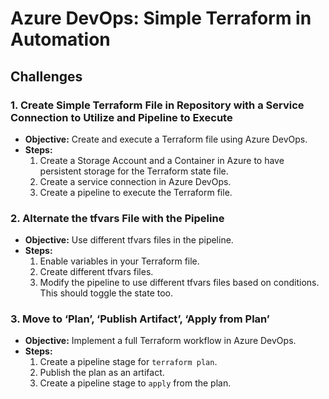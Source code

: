 # Azure DevOps: Simple Terraform in Automation

## Challenges

### 1. Create Simple Terraform File in Repository with a Service Connection to Utilize and Pipeline to Execute
- **Objective:** Create and execute a Terraform file using Azure DevOps.
- **Steps:**
    1. Create a Storage Account and a Container in Azure to have persistent storage for the Terraform state file.
    2. Create a service connection in Azure DevOps.
    3. Create a pipeline to execute the Terraform file.

### 2. Alternate the tfvars File with the Pipeline
- **Objective:** Use different tfvars files in the pipeline.
- **Steps:**
    1. Enable variables in your Terraform file.
    2. Create different tfvars files.
    3. Modify the pipeline to use different tfvars files based on conditions. This should toggle the state too.

### 3. Move to ‘Plan’, ‘Publish Artifact’, ‘Apply from Plan’
- **Objective:** Implement a full Terraform workflow in Azure DevOps.
- **Steps:**
    1. Create a pipeline stage for `terraform plan`.
    2. Publish the plan as an artifact.
    3. Create a pipeline stage to `apply` from the plan.